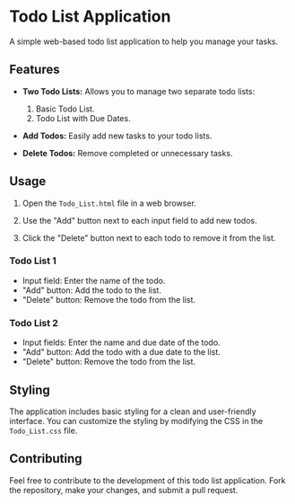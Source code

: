 # Todo List Application

A simple web-based todo list application to help you manage your tasks.

## Features

- **Two Todo Lists:** Allows you to manage two separate todo lists:
  1. Basic Todo List.
  2. Todo List with Due Dates.

- **Add Todos:** Easily add new tasks to your todo lists.

- **Delete Todos:** Remove completed or unnecessary tasks.

## Usage

1. Open the `Todo_List.html` file in a web browser.

2. Use the "Add" button next to each input field to add new todos.

3. Click the "Delete" button next to each todo to remove it from the list.

### Todo List 1

- Input field: Enter the name of the todo.
- "Add" button: Add the todo to the list.
- "Delete" button: Remove the todo from the list.

### Todo List 2

- Input fields: Enter the name and due date of the todo.
- "Add" button: Add the todo with a due date to the list.
- "Delete" button: Remove the todo from the list.

## Styling

The application includes basic styling for a clean and user-friendly interface. You can customize the styling by modifying the CSS in the `Todo_List.css` file.

## Contributing

Feel free to contribute to the development of this todo list application. Fork the repository, make your changes, and submit a pull request.




